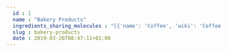 ```yaml
---
  id : 1
  name : "Bakery Products"
  ingredients_sharing_molecules : "[{'name': 'Coffee', 'wiki': 'Coffee', 'id': 46, 'category': 'Beverage Caffeinated', 'common_molecules': [26331, 27457, 7976, 26808, 22201, 31252]}, {'name': 'Cocoa', 'wiki': 'Theobroma_cacao', 'id': 283, 'category': 'Seed', 'common_molecules': [26331, 27457, 7976, 26808, 22201, 31252]}, {'name': 'Peanut', 'wiki': 'Peanut', 'id': 287, 'category': 'Nut', 'common_molecules': [26331, 27457, 7976, 26808, 22201, 31252]}, {'name': 'Soybean', 'wiki': 'Soybean', 'id': 289, 'category': 'Legume', 'common_molecules': [26331, 27457, 7976, 26808, 22201, 31252]}, {'name': 'Filbert', 'wiki': 'Corylus_maxima', 'id': 292, 'category': 'Nut', 'common_molecules': [26331, 27457, 7976, 26808, 22201, 31252]}]"
  slug : bakery-products
  date : 2019-03-26T08:47:11+01:00
---
```



